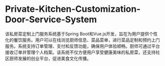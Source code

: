 # Private-Kitchen-Customization-Door-Service-System
该私房菜定制上门服务系统基于Spring Boot和Vue.js开发，旨在为用户提供个性化的餐饮服务。用户可以在线浏览厨师信息、菜品菜单，进行菜品定制和预约上门服务。系统支持订单管理、支付和反馈功能，确保用户体验顺畅。厨师可通过平台接收订单并管理个人档案。该系统不仅方便用户享受健康美味的私房菜，还支持社区厨师发展的创业平台，促进美食文化传播。

